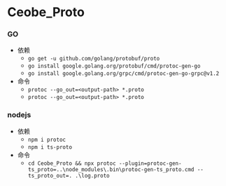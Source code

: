 # Ceobe_Proto

### GO
- 依赖
    - `go get -u github.com/golang/protobuf/proto`
    - `go install google.golang.org/protobuf/cmd/protoc-gen-go`
    - `go install google.golang.org/grpc/cmd/protoc-gen-go-grpc@v1.2`
- 命令
    - `protoc --go_out=<output-path> *.proto`
    - `protoc --go_out=<output-path> *.proto`

### nodejs
- 依赖
    - `npm i protoc`
    - `npm i ts-proto`
- 命令
    - `cd Ceobe_Proto && npx protoc --plugin=protoc-gen-ts_proto=..\node_modules\.bin\protoc-gen-ts_proto.cmd --ts_proto_out=. .\log.proto`